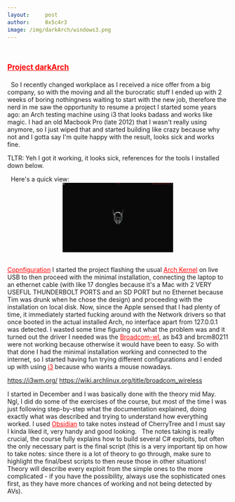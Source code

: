 ```yaml
---
layout:     post
author:     0x5c4r3
image: /img/darkArch/windows3.png
---
```

# <span style="color:red;font-size:17px;"><ins><b>Project darkArch</b></ins></span>

&nbsp;
<ins></ins>
So I recently changed workplace as I received a nice offer from a big company, so with the moving and all the burocratic stuff I ended up with 2 weeks of boring nothingness waiting to start with the new job, therefore the nerd in me saw the opportunity to resume a project I started some years ago: an Arch testing machine using i3 that looks badass and works like magic.
I had an old Macbook Pro (late 2012) that I wasn't really using anymore, so I just wiped that and started building like crazy because why not and I gotta say I'm quite happy with the result, looks sick and works fine. 

TLTR: Yeh I got it working, it looks sick, references for the tools I installed down below.

&nbsp;
Here's a quick view:
&nbsp;
<img src="/img/darkArch/desktop.png" style="width:50%;height:50%;display:block;margin-left:auto;margin-right:auto;" alt="Desktop_Pic">
&nbsp;

<ins style="color:red;">Copnfiguration</ins>
I started the project flashing the usual <a href="https://archlinux.org/download/" style="color:red;">Arch Kernel</a> on live USB to then proceed with the minimal installation, connecting the laptop to an ethernet cable (with like 17 dongles because it's a Mac with 2 VERY USEFUL THUNDERBOLT PORTS and an SD PORT but no Ethernet because Tim was drunk when he chose the design) and proceeding with the installation on local disk. Now, since the Apple sensed that I had plenty of time, it immediately started fucking around with the Network drivers so that once booted in the actual installed Arch, no interface apart from 127.0.0.1 was detected. I wasted some time figuring out what the problem was and it turned out the driver I needed was the <a href="https://wiki.archlinux.org/title/broadcom_wireless" style="color:red;">Broadcom-wl</a>, as b43 and brcm80211 were not working because otherwise it would have been to easy.
So with that done I had the minimal installation working and connected to the internet, so I started having fun trying different configurations and I ended up with using <a href="https://i3wm.org/" style="color:red;">i3</a> because who wants a mouse nowadays.
&nbsp;

https://i3wm.org/
https://wiki.archlinux.org/title/broadcom_wireless


I started in December and I was basically done with the theory mid May. Ngl, I did do some of the exercises of the course, but most of the time I was just following step-by-step what the documentation explained, doing exactly what was described and trying to understand how everything worked. I used <a href="https://obsidian.md/" style="color:red;">Obsidian</a> to take notes instead of CherryTree and I must say I kinda liked it, very handy and good looking.
&nbsp;
The notes taking is really crucial, the course fully explains how to build several C# exploits, but often the only necessary part is the final script (this is a very important tip on how to take notes: since there is a lot of theory to go through, make sure to highlight the final/best scripts to then reuse those in other situations! Theory will describe every exploit from the simple ones to the more complicated - if you have the possibility, always use the sophisticated ones first, as they have more chances of working and not being detected by AVs).
&nbsp;








